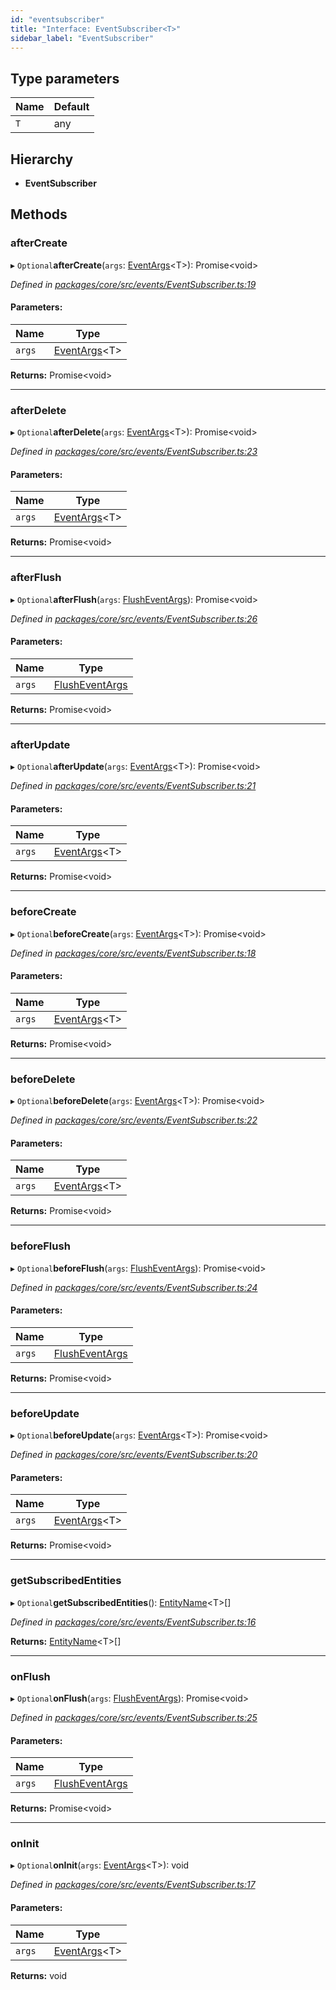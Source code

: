 ```yaml
---
id: "eventsubscriber"
title: "Interface: EventSubscriber<T>"
sidebar_label: "EventSubscriber"
---
```


## Type parameters

Name | Default |
------ | ------ |
`T` | any |

## Hierarchy

* **EventSubscriber**

## Methods

### afterCreate

▸ `Optional`**afterCreate**(`args`: [EventArgs](eventargs.md)&#60;T>): Promise&#60;void>

*Defined in [packages/core/src/events/EventSubscriber.ts:19](https://github.com/mikro-orm/mikro-orm/blob/18b580bb42/packages/core/src/events/EventSubscriber.ts#L19)*

#### Parameters:

Name | Type |
------ | ------ |
`args` | [EventArgs](eventargs.md)&#60;T> |

**Returns:** Promise&#60;void>

___

### afterDelete

▸ `Optional`**afterDelete**(`args`: [EventArgs](eventargs.md)&#60;T>): Promise&#60;void>

*Defined in [packages/core/src/events/EventSubscriber.ts:23](https://github.com/mikro-orm/mikro-orm/blob/18b580bb42/packages/core/src/events/EventSubscriber.ts#L23)*

#### Parameters:

Name | Type |
------ | ------ |
`args` | [EventArgs](eventargs.md)&#60;T> |

**Returns:** Promise&#60;void>

___

### afterFlush

▸ `Optional`**afterFlush**(`args`: [FlushEventArgs](flusheventargs.md)): Promise&#60;void>

*Defined in [packages/core/src/events/EventSubscriber.ts:26](https://github.com/mikro-orm/mikro-orm/blob/18b580bb42/packages/core/src/events/EventSubscriber.ts#L26)*

#### Parameters:

Name | Type |
------ | ------ |
`args` | [FlushEventArgs](flusheventargs.md) |

**Returns:** Promise&#60;void>

___

### afterUpdate

▸ `Optional`**afterUpdate**(`args`: [EventArgs](eventargs.md)&#60;T>): Promise&#60;void>

*Defined in [packages/core/src/events/EventSubscriber.ts:21](https://github.com/mikro-orm/mikro-orm/blob/18b580bb42/packages/core/src/events/EventSubscriber.ts#L21)*

#### Parameters:

Name | Type |
------ | ------ |
`args` | [EventArgs](eventargs.md)&#60;T> |

**Returns:** Promise&#60;void>

___

### beforeCreate

▸ `Optional`**beforeCreate**(`args`: [EventArgs](eventargs.md)&#60;T>): Promise&#60;void>

*Defined in [packages/core/src/events/EventSubscriber.ts:18](https://github.com/mikro-orm/mikro-orm/blob/18b580bb42/packages/core/src/events/EventSubscriber.ts#L18)*

#### Parameters:

Name | Type |
------ | ------ |
`args` | [EventArgs](eventargs.md)&#60;T> |

**Returns:** Promise&#60;void>

___

### beforeDelete

▸ `Optional`**beforeDelete**(`args`: [EventArgs](eventargs.md)&#60;T>): Promise&#60;void>

*Defined in [packages/core/src/events/EventSubscriber.ts:22](https://github.com/mikro-orm/mikro-orm/blob/18b580bb42/packages/core/src/events/EventSubscriber.ts#L22)*

#### Parameters:

Name | Type |
------ | ------ |
`args` | [EventArgs](eventargs.md)&#60;T> |

**Returns:** Promise&#60;void>

___

### beforeFlush

▸ `Optional`**beforeFlush**(`args`: [FlushEventArgs](flusheventargs.md)): Promise&#60;void>

*Defined in [packages/core/src/events/EventSubscriber.ts:24](https://github.com/mikro-orm/mikro-orm/blob/18b580bb42/packages/core/src/events/EventSubscriber.ts#L24)*

#### Parameters:

Name | Type |
------ | ------ |
`args` | [FlushEventArgs](flusheventargs.md) |

**Returns:** Promise&#60;void>

___

### beforeUpdate

▸ `Optional`**beforeUpdate**(`args`: [EventArgs](eventargs.md)&#60;T>): Promise&#60;void>

*Defined in [packages/core/src/events/EventSubscriber.ts:20](https://github.com/mikro-orm/mikro-orm/blob/18b580bb42/packages/core/src/events/EventSubscriber.ts#L20)*

#### Parameters:

Name | Type |
------ | ------ |
`args` | [EventArgs](eventargs.md)&#60;T> |

**Returns:** Promise&#60;void>

___

### getSubscribedEntities

▸ `Optional`**getSubscribedEntities**(): [EntityName](../index.md#entityname)&#60;T>[]

*Defined in [packages/core/src/events/EventSubscriber.ts:16](https://github.com/mikro-orm/mikro-orm/blob/18b580bb42/packages/core/src/events/EventSubscriber.ts#L16)*

**Returns:** [EntityName](../index.md#entityname)&#60;T>[]

___

### onFlush

▸ `Optional`**onFlush**(`args`: [FlushEventArgs](flusheventargs.md)): Promise&#60;void>

*Defined in [packages/core/src/events/EventSubscriber.ts:25](https://github.com/mikro-orm/mikro-orm/blob/18b580bb42/packages/core/src/events/EventSubscriber.ts#L25)*

#### Parameters:

Name | Type |
------ | ------ |
`args` | [FlushEventArgs](flusheventargs.md) |

**Returns:** Promise&#60;void>

___

### onInit

▸ `Optional`**onInit**(`args`: [EventArgs](eventargs.md)&#60;T>): void

*Defined in [packages/core/src/events/EventSubscriber.ts:17](https://github.com/mikro-orm/mikro-orm/blob/18b580bb42/packages/core/src/events/EventSubscriber.ts#L17)*

#### Parameters:

Name | Type |
------ | ------ |
`args` | [EventArgs](eventargs.md)&#60;T> |

**Returns:** void

